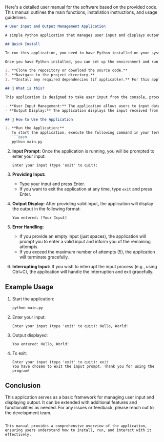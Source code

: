 Here's a detailed user manual for the software based on the provided code. This manual outlines the main functions, installation instructions, and usage guidelines.

```markdown
# User Input and Output Management Application

A simple Python application that manages user input and displays output based on the input received.

## Quick Install

To run this application, you need to have Python installed on your system. You can download it from [python.org](https://www.python.org/downloads/).

Once you have Python installed, you can set up the environment and run the application as follows:

1. **Clone the repository or download the source code.**
2. **Navigate to the project directory.**
3. **Install any required dependencies (if applicable).** For this application, no additional dependencies are required beyond Python itself.

## 🤔 What is this?

This application is designed to take user input from the console, process it, and display the output. The main features include:

- **User Input Management:** The application allows users to input data with a maximum of five attempts. Users can exit the input prompt by typing 'exit'.
- **Output Display:** The application displays the input received from the user in a formatted manner.

## 📖 How to Use the Application

1. **Run the Application:**
   To start the application, execute the following command in your terminal or command prompt:
   ```bash
   python main.py
   ```

2. **Input Prompt:**
   Once the application is running, you will be prompted to enter your input:
   ```
   Enter your input (type 'exit' to quit):
   ```

3. **Providing Input:**
   - Type your input and press Enter.
   - If you want to exit the application at any time, type `exit` and press Enter.

4. **Output Display:**
   After providing valid input, the application will display the output in the following format:
   ```
   You entered: [Your Input]
   ```

5. **Error Handling:**
   - If you provide an empty input (just spaces), the application will prompt you to enter a valid input and inform you of the remaining attempts.
   - If you exceed the maximum number of attempts (5), the application will terminate gracefully.

6. **Interrupting Input:**
   If you wish to interrupt the input process (e.g., using Ctrl+C), the application will handle the interruption and exit gracefully.

## Example Usage

1. Start the application:
   ```bash
   python main.py
   ```

2. Enter your input:
   ```
   Enter your input (type 'exit' to quit): Hello, World!
   ```

3. Output displayed:
   ```
   You entered: Hello, World!
   ```

4. To exit:
   ```
   Enter your input (type 'exit' to quit): exit
   You have chosen to exit the input prompt. Thank you for using the program!
   ```

## Conclusion

This application serves as a basic framework for managing user input and displaying output. It can be extended with additional features and functionalities as needed. For any issues or feedback, please reach out to the development team.

```

This manual provides a comprehensive overview of the application, ensuring users understand how to install, run, and interact with it effectively.